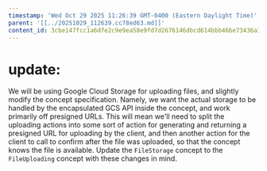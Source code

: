 ```yaml
---
timestamp: 'Wed Oct 29 2025 11:26:39 GMT-0400 (Eastern Daylight Time)'
parent: '[[../20251029_112639.cc78ed63.md]]'
content_id: 3cbe147fcc1a6dfe2c9e9ea58e9fd7d2676146dbcd614bbb46be73436a18bee2
---
```


# update:

We will be using Google Cloud Storage for uploading files, and slightly modify the concept specification. Namely, we want the actual storage to be handled by the encapsulated GCS API inside the concept, and work primarily off presigned URLs. This will mean we'll need to split the uploading actions into some sort of action for generating and returning a presigned URL for uploading by the client, and then another action for the client to call to confirm after the file was uploaded, so that the concept knows the file is available. Update the `FileStorage` concept to the `FileUploading` concept with these changes in mind.
